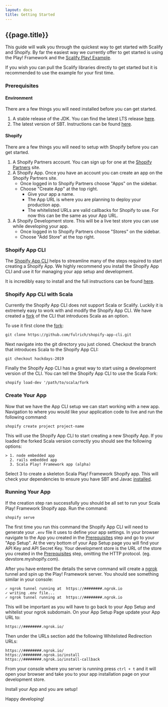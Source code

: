 ```yaml
---
layout: docs
title: Getting Started
---
```


## {{page.title}}
This guide will walk you through the quickest way to get started with Scalify and Shopify.
By far the easiest way we currently offer to get started is using the Play! Framework and the [Scalify Play! Example](https://github.com/fulrich/scalify-play-example).

If you wish you can pull the Scalify libraries directly to get started but it is recommended to use the example for your first time.

### Prerequisites
#### Environment
There are a few things you will need installed before you can get started.
1. A stable release of the JDK. You can find the latest LTS release [here](https://www.oracle.com/technetwork/java/javase/downloads/jdk11-downloads-5066655.html).
2. The latest version of SBT. Instructions can be found [here](https://www.scala-sbt.org/download.html).

#### Shopify
There are a few things you will need to setup with Shopify before you can get started.
1. A Shopify Partners account. You can sign up for one at the [Shopify Partners](https://www.shopify.com/partners) site.
2. A Shopify App. Once you have an account you can create an app on the Shopify Partners site.
    * Once logged in to Shopify Partners choose "Apps" on the sidebar.
    * Choose "Create App" at the top right.
      * Give your app a name. 
      * The App URL is where you are planning to deploy your production app.
      * The whitelisted URLs are valid callbacks for Shopify to use. For now this can be the same as your App URL.
3. A Shopify Development store. This will be a live test store you can use while developing your app.
    * Once logged in to Shopify Partners choose "Stores" on the sidebar.
    * Choose "Add Store" at the top right.
    
### Shopify App CLI
The [Shopify App CLI](https://github.com/Shopify/shopify-app-cli) helps to streamline many of the steps required to start creating a Shopify App.
We highly recommend you install the Shopify App CLI and use it for managing your app setup and development.

It is incredibly easy to install and the full instructions can be found [here](https://github.com/Shopify/shopify-app-cli#install).

### Shopify App CLI with Scala
Currently the Shopify App CLI does not support Scala or Scalify.
Luckily it is extremely easy to work with and modify the Shopify App CLI.
We have created a [fork](https://github.com/fulrich/shopify-app-cli) of the CLI that introduces Scala as an option.

To use it first clone the [fork](https://github.com/fulrich/shopify-app-cli):

`git clone https://github.com/fulrich/shopify-app-cli.git`

Next navigate into the git directory you just cloned.
Checkout the branch that introduces Scala to the Shopify App CLI:

`git checkout hackdays-2019`

Finally the Shopify App CLI has a great way to start using a development version of the CLI. 
You can tell the Shopify App CLI to use the Scala Fork:

`shopify load-dev '/path/to/scala/fork`

### Create Your App
Now that we have the App CLI setup we can start working with a new app.
Navigation to where you would like your application code to live and run the following command:

`shopify create project project-name`

This will use the Shopify App CLI to start creating a new Shopify App.
If you loaded the forked Scala version correctly you should see the following options:
```
> 1. node embedded app
  2. rails embedded app
  3. Scala Play! Framework app (alpha)
```

Select 3 to create a skeleton Scala Play! Framework Shopify app.
This will check your dependencies to ensure you have SBT and Javac [installed](#environment).

### Running Your App
If the creation step ran successfully you should be all set to run your Scala Play! Framework Shopify app.
Run the command:

`shopify serve`

The first time you run this command the Shopify App CLI will need to generate your `.env` file it uses to define your app settings.
In your browser navigate to the App you created in the [Prerequisites](#prerequisites) step and go to your "App Setup".
At the very bottom of your App Setup page you will find your API Key and API Secret Key.
Your development store is the URL of the store you created in the [Prerequisites](#prerequisites) step, omitting the HTTP protocol. (eg. devstore.myshopify.com).

After you have entered the details the serve command will create a [ngrok](https://ngrok.com/) tunnel and spin up the Play! Framework server.
You should see something similar in your console:
```
✓ ngrok tunnel running at  https://########.ngrok.io
✓ writing .env file...
✓ ngrok tunnel running at  https://########.ngrok.io
```
This will be important as you will have to go back to your App Setup and whitelist your ngrok subdomain.
On your App Setup Page update your App URL to:

`https://########.ngrok.io/`

Then under the URLs section add the following Whitelisted Redirection URLs:
```
https://########.ngrok.io/
https://########.ngrok.io/install
https://########.ngrok.io/install-callback
```

From your console where you server is running press `ctrl + t` and it will open your browser and take you to your app installation page on your development store.

Install your App and you are setup!

Happy developing!
